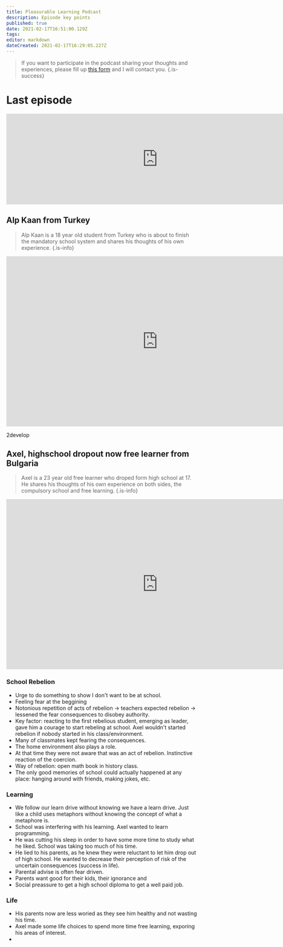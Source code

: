 ```yaml
---
title: Pleasurable Learning Podcast
description: Episode key points
published: true
date: 2021-02-17T16:51:00.129Z
tags: 
editor: markdown
dateCreated: 2021-02-17T16:29:05.227Z
---
```



> If you want to participate in the podcast sharing your thoughts and experiences, please fill up <a href="https://forms.gle/fXsBXGYNugj6urn27">this form</a> and I will contact you.
{.is-success}

# Last episode
<iframe src="https://anchor.fm/pleasurable-learning/embed" height="240px" width="800px" frameborder="0" scrolling="no"></iframe>


## Alp Kaan from Turkey
> Alp Kaan is a 18 year old student from Turkey who is about to finish the mandatory school system and shares his thoughts of his own experience.
{.is-info}

<iframe width="800" height="450" class="mt-4" src="https://www.youtube.com/embed/q-THGIgUv1Y" frameborder="0" allow="accelerometer; autoplay; clipboard-write; encrypted-media; gyroscope; picture-in-picture" allowfullscreen></iframe>

2develop

## Axel, highschool dropout now free learner from Bulgaria

> Axel is a 23 year old free learner who droped form high school at 17. He shares his thoughts of his own experience on both sides, the compulsory school and free learning.
{.is-info}

<iframe width="800" height="450" class="mt-4" src="https://www.youtube.com/embed/jpXMT__3XKE" frameborder="0" allow="accelerometer; autoplay; clipboard-write; encrypted-media; gyroscope; picture-in-picture" allowfullscreen></iframe>

### School Rebelion 
- Urge to do something to show I don't want to be at school. 
- Feeling fear at the beggining 
- Notonious repetition of acts of rebelion -> teachers expected rebelion -> lessened the fear consequences to disobey authority. 
- Key factor: reacting to the first rebelious student, emerging as leader, gave him a courage to start rebeling at school. Axel wouldn't started rebelion if nobody started in his class/environment. 
- Many of classmates kept fearing the consequences. 
- The home environment also plays a role. 
- At that time they were not aware that was an act of rebelion. Instinctive reaction of the coercion. 
- Way of rebelion: open math book in history class. 
- The only good memories of school could actually happened at any place: hanging around with friends, making jokes, etc.
 

### Learning

- We follow our learn drive without knowing we have a learn drive. Just like a child uses metaphors without knowing the concept of what a metaphore is. 
- School was interfering with his learning. Axel wanted to learn programming. 
- He was cutting his sleep in order to have some more time to study what he liked. School was taking too much of his time. 
- He lied to his parents, as he knew they were reluctant to let him drop out of high school. He wanted to decrease their perception of risk of the uncertain consequences (success in life). 
- Parental advise is often fear driven. 
- Parents want good for their kids, their ignorance and 
- Social preassure to get a high school diploma to get a well paid job. 


### Life

- His parents now are less woried as they see him healthy and not wasting his time. 
- Axel made some life choices to spend more time free learning, exporing his areas of interest.
- 